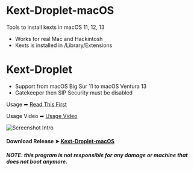 # Kext-Droplet-macOS
Tools to install kexts in macOS 11, 12, 13
- Works for real Mac and Hackintosh
- Kexts is installed in /Library/Extensions

# Kext-Droplet
- Support from macOS Big Sur 11 to macOS Ventura 13
- Gatekeeper then SIP Security must be disabled

Usage ➦ [Read This First](https://github.com/chris1111/Kext-Droplet-macOS/blob/Master/Usage.md)

Usage Video ➦ [Usage Video](https://github.com/chris1111/Kext-Droplet-macOS/blob/Master/Video.md)

![Screenshot Intro](https://github.com/chris1111/Kext-Droplet-macOS/blob/Master/Pics/Screenshot%20Intro.png)

#### Download Release ➤ [Kext-Droplet-macOS](https://github.com/chris1111/Kext-Droplet-macOS/releases/tag/V1)

##### NOTE: this program is not responsible for any damage or machine that does not boot anymore.
